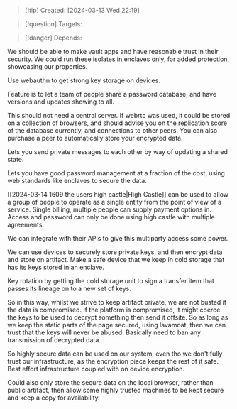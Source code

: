 
>[!tip] Created: [2024-03-13 Wed 22:19]

>[!question] Targets: 

>[!danger] Depends: 

We should be able to make vault apps and have reasonable trust in their security.
We could run these isolates in enclaves only, for added protection, showcasing our properties.

Use webauthn to get strong key storage on devices.

Feature is to let a team of people share a password database, and have versions and updates showing to all.

This should not need a central server.  If webrtc was used, it could be stored on a collection of browsers, and should advise you on the replication score of the database currently, and connections to other peers.  You can also purchase a peer to automatically store your encrypted data.

Lets you send private messages to each other by way of updating a shared state.

Lets you have good password management at a fraction of the cost, using web standards like enclaves to secure the data.

[[2024-03-14 1609 the users high castle|High Castle]] can be used to allow a group of people to operate as a single entity from the point of view of a service.  Single billing, multiple people can supply payment options in.  Access and password can only be done using high castle with multiple agreements.

We can integrate with their APIs to give this multiparty access some power.

We can use devices to securely store private keys, and then encrypt data and store on artifact.  Make a safe device that we keep in cold storage that has its keys stored in an enclave.

Key rotation by getting the cold storage unit to sign a transfer item that passes its lineage on to a new set of keys.

So in this way, whilst we strive to keep artifact private, we are not busted if the data is compromised.  If the platform is compromised, it might coerce the keys to be used to decrypt something then send it offsite.  So as long as we keep the static parts of the page secured, using lavamoat, then we can trust that the keys will never be abused.  Basically need to ban any transmission of decrypted data.

So highly secure data can be used on our system, even tho we don't fully trust our infrastructure, as the encryption piece keeps the rest of it safe.  Best effort infrastructure coupled with on device encryption.

Could also only store the secure data on the local browser, rather than public artifact, then allow some highly trusted machines to be kept secure and keep a copy for availability.